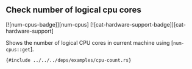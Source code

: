 ## Check number of logical cpu cores

[![num-cpus-badge]][num-cpus] [![cat-hardware-support-badge]][cat-hardware-support]

Shows the number of logical CPU cores in current machine using [`num-cpus::get`].

```rust,editable
{#include ../../../deps/examples/cpu-count.rs}
```
